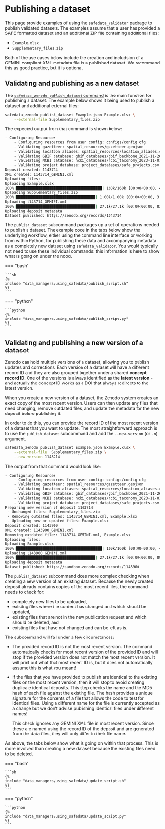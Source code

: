 # Publishing a dataset

<!-- markdownlint-disable MD046 MD033 -->

This page provide examples of using the `safedata_validator` package to publish
validated datasets. The examples assume that a user has provided a SAFE formatted
dataset and an additional ZIP file containing additional files:

* `Example.xlsx`
* `Supplementary_files.zip`

Both of the use cases below include the creation and includsion of a GEMINI compliant
XML metadata file in a published dataset. We recommend this as good practice, but it is
optional.

## Validating and publishing as a new dataset

The [`safedata_zenodo publish_dataset`
command](../command_line_tools/safedata_zenodo.md#the-publish_dataset-subcommand) is
the main function for publishing a dataset. The example below shows it being used to
publish a dataset and additional external files:

```sh
safedata_zenodo publish_dataset Example.json Example.xlsx \
    --external-file Supplementary_files.zip
```

The expected output from that command is shown below:

```sh
- Configuring Resources
    - Configuring resources from user config: configs/config.cfg
    - Validating gazetteer: spatial_resources/gazetteer.geojson
    - Validating location aliases: spatial_resources/location_aliases.csv
    - Validating GBIF database: gbif_databases/gbif_backbone_2021-11-26.sqlite
    - Validating NCBI database: ncbi_databases/ncbi_taxonomy_2023-11-01.sqlite
    - Validating project database: project_databases/safe_projects.csv
Deposit created: 1143714
XML created: 1143714_GEMINI.xml
Uploading files:
Uploading Example.xlsx
100%|███████████████████████████████████████| 160k/160k [00:00<00:00, 494kB/s]
Uploading Supplementary_files.zip
100%|████████████████████████████████████| 1.00k/1.00k [00:00<00:00, 3.47kB/s]
Uploading 1143714_GEMINI.xml
100%|████████████████████████████████████| 27.1k/27.1k [00:00<00:00, 83.4kB/s]
Uploading deposit metadata
Dataset published: https://zenodo.org/records/1143714
```

The `publish_dataset` subcommand packages up a set of operations needed to publish a
dataset. The example code in the tabs below show the underlying workflow, either using
the command line interface or working from within Python,  for publishing these data and
accompanying metadata as a completely new dataset using `safedata_validator`. You would
typically not need to use these individual commands: this information is here to show
what is going on under the hood.

=== "bash"

    ```sh
    {%
    include "data_managers/using_safedata/publish_script.sh"
    %}
    ```

=== "python"

    ```python
    {%
    include "data_managers/using_safedata/publish_script.py"
    %}
    ```

## Validating and publishing a new version of a dataset

Zenodo can hold multiple versions of a dataset, allowing you to publish updates and
corrections. Each version of a dataset will have a different record ID and they are also
grouped together under a shared **concept record ID**. One of the versions is always
identified as the **latest version** - and actually the concept ID works as a DOI that
always redirects to the latest version.

When you create a new version of a dataset, the Zenodo system creates an exact copy of
the most recent version. Users can then update any files that need changing, remove
outdated files, and update the metadata for the new deposit before publishing it.

In order to do this, you can provide the record ID of the most recent version of a
dataset that you want to update. The most straightforward approach is to use the
`publish_dataset` subcommand and add the `--new-version` (or `-n`) argument.

```sh
safedata_zenodo publish_dataset Example.json Example.xlsx \
    --external-file  Supplementary_files.zip \
    --new-version 1143714
```

The output from that command would look like:

```sh
- Configuring Resources
    - Configuring resources from user config: configs/config.cfg
    - Validating gazetteer: spatial_resources/gazetteer.geojson
    - Validating location aliases: spatial_resources/location_aliases.csv
    - Validating GBIF database: gbif_databases/gbif_backbone_2021-11-26.sqlite
    - Validating NCBI database: ncbi_databases/ncbi_taxonomy_2023-11-01.sqlite
    - Validating project database: project_databases/safe_projects.csv
Preparing new version of deposit 1143714
 - Unchanged files: Supplementary_files.zip
 - Removing outdated files: 1143714_GEMINI.xml, Example.xlsx
 - Uploading new or updated files: Example.xlsx
Deposit created: 1143900
XML created: 1143900_GEMINI.xml
Removing outdated files: 1143714_GEMINI.xml, Example.xlsx
Uploading files:
Uploading Example.xlsx
100%|███████████████████████████████████████| 160k/160k [00:00<00:00, 479kB/s]
Uploading 1143900_GEMINI.xml
100%|████████████████████████████████████| 27.1k/27.1k [00:00<00:00, 89.0kB/s]
Uploading deposit metadata
Dataset published: https://sandbox.zenodo.org/records/1143900
```

The `publish_dataset` subcommand does more complex checking when creating a new version
of an existing dataset. Because the newly created deposit already contains copies of the
most recent files, the command needs to check for:

* completely new files to be uploaded,
* existing files where the content has changed and which should be updated,
* existing files that are not in the new publication request and which should be
  deleted, and
* existing files that have not changed and can be left as is.

The subcommand will fail under a few circumstances:

* The provided record ID is not the most recent version. The command automatically
  checks for most recent version of the provided ID and will stop if the provided
  version does not match the most recent version. It will print out what that most
  recent ID is, but it does not automatically assume this is what you meant!

* If the files that you have provided to publish are identical to the existing files on
  the most recent version, then it will stop to avoid creating duplicate identical
  deposits. This step checks the name and the MD5 hash of each file against the existing
  file. The hash provides a unique signature for the contents of a file that allows the
  code to test for identical files. Using a different name for the file is currently
  accepted as a change but we don't advise publishing identical files under different
  names!
  
  This check ignores any GEMINI XML file in most recent version. Since these are named
  using the record ID of the deposit and are generated from the data files, they will
  only differ in their file name.

As above, the tabs below show what is going on within that process. This is more
involved than creating a new dataset because the existing files need to be deleted.

=== "bash"

    ```sh
    {%
    include "data_managers/using_safedata/update_script.sh"
    %}
    ```

=== "python"

    ```python
    {%
    include "data_managers/using_safedata/update_script.py"
    %}
    ```
